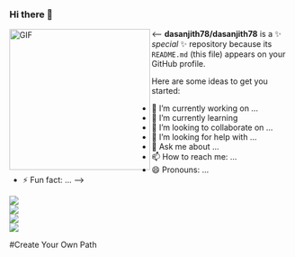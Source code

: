 ### Hi there 👋

<!--[![prineth's GitHub stats](https://github-readme-stats.vercel.app/api?username=prineth)](https://github.com/prineth/github-readme-stats) -->
<img align="left" alt="GIF" width="250px" src="https://media.giphy.com/media/SA5IWJfBbNCgLpqKjl/giphy.gif" />

<--
**dasanjith78/dasanjith78** is a ✨ _special_ ✨ repository because its `README.md` (this file) appears on your GitHub profile.

Here are some ideas to get you started:

- 🔭 I’m currently working on ...
- 🌱 I’m currently learning 
- 👯 I’m looking to collaborate on ...
- 🤔 I’m looking for help with ...
- 💬 Ask me about ...
- 📫 How to reach me: ...
- 😄 Pronouns: ...
- ⚡ Fun fact: ...
-->

<!--
Here are some ideas to get you started:  -->
<a href="https://www.linkedin.com/in/dasanjith-gunaratne-7169731b2/">
  <img src="https://img.shields.io/badge/-Dasanjith Gunaratne-blue?style=flat-square&logo=Linkedin&logoColor=white&link=https://www.linkedin.com/in/prineth_fernando-630155147/" />
</a>

<br>

<a href="mailto:kdgunaratne99@gmail.com">
  <img src="https://img.shields.io/badge/-dasanjith78@gamil.com-c14438?style=flat-square&logo=Gmail&logoColor=white&link=mailto:prinethfernandox@gmail.com" />
</a>

<br>

<a href="https://dev.to/dasanjith78">
  <img src="https://img.shields.io/badge/DEV.to-dasanjith78-black" />
</a>

<br>

<!--a href="https://dev.to/prineth">
  <img src="https://d2fltix0v2e0sb.cloudfront.net/dev-badge.svg" alt="Prineth Fernando's DEV Profile" height="30" width="30">
</a-->


<a href="https://github.com/dasanjith78">
  <img src="https://img.shields.io/github/followers/dasanjith78?label=Follow&style=social" />
</a>

<br>


<!--  <a href="https://github.com/dasanjith78/github-profile-views-counter"> -->
<!--     <img -->
<!--       align="center" -->
<!--       src="https://komarev.com/ghpvc/?username=dasanjith78&color=blueviolet&label=PROFILE+VIEWS" /> -->
<!--   </a><br> -->


#Create Your Own Path


